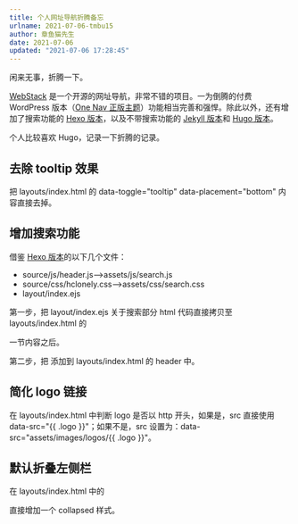 ```yaml
---
title: 个人网址导航折腾备忘
urlname: 2021-07-06-tmbu15
author: 章鱼猫先生
date: 2021-07-06
updated: "2021-07-06 17:28:45"
---
```


闲来无事，折腾一下。

[WebStack](https://github.com/WebStackPage/WebStackPage.github.io) 是一个开源的网址导航，非常不错的项目。一为倒腾的付费 WordPress 版本（[One Nav 正版主题](https://nav.iowen.cn/)）功能相当完善和强悍。除此以外，还有增加了搜索功能的 [Hexo 版本](https://github.com/HCLonely/hexo-theme-webstack)，以及不带搜索功能的 [Jekyll 版本](https://github.com/0xl2oot/webstack-jekyll)和 [Hugo 版本](https://github.com/iplaycode/webstack-hugo)。

个人比较喜欢 Hugo，记录一下折腾的记录。

## 去除 tooltip 效果

把 layouts/index.html 的 data-toggle="tooltip" data-placement="bottom" 内容直接去掉。

## 增加搜索功能

借鉴 [Hexo 版本](https://github.com/HCLonely/hexo-theme-webstack)的以下几个文件：

- source/js/header.js——>assets/js/search.js
- source/css/hclonely.css——>assets/css/search.css
- layout/index.ejs

第一步，把 layout/index.ejs 关于搜索部分 html 代码直接拷贝至 layouts/index.html 的 <nav class="navbar user-info-navbar" role="navigation"> 一节内容之后。

第二步，把 <script src="./assets/js/search.js"></script> 添加到 layouts/index.html 的 header 中。

## 简化 logo 链接

在 layouts/index.html 中判断 logo 是否以 http 开头，如果是，src 直接使用 data-src="{{ .logo }}"；如果不是，src 设置为：data-src="assets/images/logos/{{ .logo }}"。

## 默认折叠左侧栏

在 layouts/index.html 中的 <div class="sidebar-menu toggle-others fixed"> 直接增加一个 collapsed 样式。
